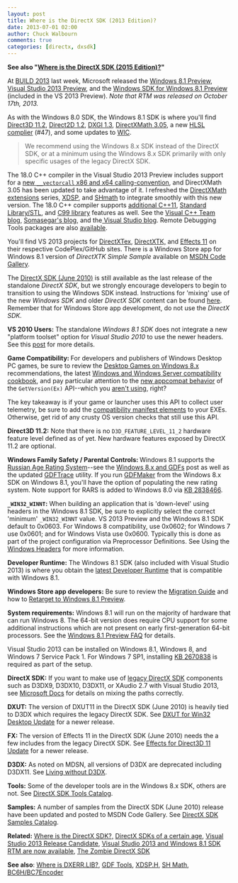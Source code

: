 ```yaml
---
layout: post
title: Where is the DirectX SDK (2013 Edition)?
date: 2013-07-01 02:00
author: Chuck Walbourn
comments: true
categories: [directx, dxsdk]
---
```

<strong>See also "<a href="https://walbourn.github.io/where-is-the-directx-sdk-2015-edition/">Where is the DirectX SDK (2015 Edition)?</a>"</strong>

At <a href="http://www.buildwindows.com/">BUILD 2013</a> last week, Microsoft released the <a href="http://go.microsoft.com/fwlink/p/?LinkID=302144">Windows 8.1 Preview</a>, <a href="http://go.microsoft.com/fwlink/?LinkId=306566">Visual Studio 2013 Preview</a>, and the <a href="https://developer.microsoft.com/en-us/windows/downloads/sdk-archive">Windows SDK for Windows 8.1 Preview</a> (included in the VS 2013 Preview). <em>Note that RTM was released on </em><em>October 17th, 2013.</em>
<!--more-->

As with the Windows 8.0 SDK, the Windows 8.1 SDK is where you'll find <a href="https://docs.microsoft.com/en-us/windows/desktop/direct3d11/direct3d-11-2-features">Direct3D 11.2</a>, <a href="https://docs.microsoft.com/en-us/windows/desktop/Direct2D/what-s-new-in-direct2d-for-windows-8-consumer-preview">Direct2D 1.2</a>, <a href="https://docs.microsoft.com/en-us/windows/desktop/direct3ddxgi/dxgi-1-3-improvements">DXGI 1.3</a>, <a href="https://docs.microsoft.com/en-us/windows/desktop/dxmath/pg-xnamath-whatsnew">DirectXMath 3.05</a>, a new <a href="https://walbourn.github.io/hlsl-fxc-and-d3dcompile/">HLSL complier</a> (#47), and some updates to <a href="https://docs.microsoft.com/en-us/windows/desktop/wic/what-s-new-in-wic-for-windows-8-1">WIC</a>.

> We recommend using the Windows 8.x SDK instead of the DirectX SDK, or at a minimum using the Windows 8.x SDK primarily with only specific usages of the legacy DirectX SDK.

The 18.0 C++ compiler in the Visual Studio 2013 Preview includes support for a <a href="https://devblogs.microsoft.com/cppblog/introducing-vector-calling-convention/">new ``__vectorcall`` x86 and x64 calling-convention</a>, and DirectXMath 3.05 has been updated to take advantage of it. I refreshed the <a href="https://walbourn.github.io/directxmath-sse-sse2-and-arm-neon/">DirectXMath extensions</a> series, <a href="https://walbourn.github.io/xdsp-h/">XDSP</a>, and <a href="http://go.microsoft.com/fwlink/p/?LinkId=262885">SHmath</a> to integrate smoothly with this new version. The 18.0 C++ compiler supports <a href="https://devblogs.microsoft.com/cppblog/announcing-november-ctp-of-the-c-compiler-now-with-more-c11/">additional C++11</a>, <a href="https://devblogs.microsoft.com/cppblog/c1114-stl-features-fixes-and-breaking-changes-in-vs-2013/">Standard Library/STL</a>, and <a href="https://devblogs.microsoft.com/cppblog/c99-library-support-in-visual-studio-2013/">C99 library</a> features as well. See the <a href="https://devblogs.microsoft.com/cppblog/whats-new-for-visual-c-developers-in-vs2013-preview/">Visual C++ Team blog</a>, <a href="">Somasegar's blog</a>, and the<a href="https://devblogs.microsoft.com/somasegar/build-2013-and-visual-studio-2013-preview/"> Visual Studio blog</a>. Remote Debugging Tools packages are also <a href="http://www.microsoft.com/en-us/download/details/?id=39312">available</a>.

You'll find VS 2013 projects for <a href="https://github.com/Microsoft/DirectXTex">DirectXTex</a>, <a href="https://github.com/Microsoft/DirectXTK"> DirectXTK,</a> and <a href="https://github.com/Microsoft/FX11">Effects 11</a> on their respective CodePlex/GitHub sites. There is a Windows Store app for Windows 8.1 version of <em>DirectXTK Simple Sample</em> available on <a href="http://code.msdn.microsoft.com/DirectXTK-Simple-Sample-a0b6de36">MSDN Code Gallery</a>.

The <a href="https://walbourn.github.io/announcement-directx-sdk-june-2010-is-live/">DirectX SDK (June 2010)</a> is still available as the last release of the standalone <em>DirectX SDK</em>, but we strongly encourage developers to begin to transition to using the Windows SDK instead. Instructions for 'mixing' use of the new <em>Windows SDK</em> and older <em>DirectX SDK</em> content can be found <a href="https://docs.microsoft.com/en-us/windows/desktop/directx-sdk--august-2009-">here</a>. Remember that for Windows Store app development, do not use the <em>DirectX SDK.</em>

<strong>VS 2010 Users:</strong> The standalone <em>Windows 8.1 SDK</em> does not integrate a new "platform toolset" option for<em> Visual Studio 2010</em> to use the newer headers. See this <a href="https://walbourn.github.io/visual-studio-2013-and-windows-8-1-sdk-rtm-are-now-available/">post</a> for more details.

<strong>Game Compatibility: </strong>For developers and publishers of Windows Desktop PC games, be sure to review the <a href="https://walbourn.github.io/desktop-games-on-windows-8-x">Desktop Games on Windows 8.x</a> recommendations, the latest <a href="https://docs.microsoft.com/en-us/windows/desktop/w8cookbook/windows-8-and-windows-server-8-compatibility-cookbook-portal">Windows and Windows Server compatibility cookbook</a>, and pay particular attention to the <a href="https://docs.microsoft.com/en-us/windows/desktop/w8cookbook/operating-system-version-changes-in-windows-8-1">new appcompat behavior</a> of the <code>GetVersion(Ex)</code> API--which you <a href="https://walbourn.github.io/what-s-in-a-version-number/">aren't using</a>, right?

The key takeaway is if your game or launcher uses this API to collect user telemetry, be sure to add the <a href="https://walbourn.github.io/manifest-madness/">compatibility manifest elements</a> to your EXEs. Otherwise, get rid of any crusty OS version checks that still use this API.

<strong>Direct3D 11.2:</strong> Note that there is no ``D3D_FEATURE_LEVEL_11_2`` hardware feature level defined as of yet. New hardware features exposed by DirectX 11.2 are optional.

<strong>Windows Family Safety / Parental Controls: </strong>Windows 8.1 supports the <a href="http://go.microsoft.com/fwlink/?LinkId=282715">Russian Age Rating System</a>--see the <a href="https://walbourn.github.io/windows-8-release-preview-and-gdfs/">Windows 8.x and GDFs</a> post as well as the updated <a href="https://github.com/walbourn/directx-sdk-samples/tree/master/GDFTrace">GDFTrace</a> utility. If you run <a href="http://go.microsoft.com/fwlink/?LinkId=252091">GDFMaker</a> from the Windows 8.x SDK on Windows 8.1, you'll have the option of populating the new rating system. Note support for RARS is added to Windows 8.0 via <a href="http://support.microsoft.com/kb/2838466">KB 2838466</a>.

<strong>``_WIN32_WINNT``:</strong> When building an application that is 'down-level' using headers in the Windows 8.1 SDK, be sure to explicitly select the correct 'minimum' ``_WIN32_WINNT`` value. VS 2013 Preview and the Windows 8.1 SDK default to 0x0603. For Windows 8 compatibility, use 0x0602; for Windows 7 use 0x0601; and for Windows Vista use 0x0600. Typically this is done as part of the project configuration via Preprocessor Definitions. See Using the <a href="https://docs.microsoft.com/en-us/windows/desktop/WinProg/using-the-windows-headers">Windows Headers</a> for more information.

<strong>Developer Runtime:</strong> The Windows 8.1 SDK (also included with Visual Studio 2013) is where you obtain the <a href="https://walbourn.github.io/direct3d-sdk-debug-layer-tricks/">latest Developer Runtime</a> that is compatible with Windows 8.1.

<strong>Windows Store app developers:</strong> Be sure to review the <a href="http://go.microsoft.com/fwlink/?LinkID=304117">Migration Guide</a> and how to <a href="http://go.microsoft.com/fwlink/?LinkID=309366">Retarget to Windows 8.1 Preview</a>.

<strong>System requirements:</strong> Windows 8.1 will run on the majority of hardware that can run Windows 8. The 64-bit version does require CPU support for some additional instructions which are not present on early first-generation 64-bit processors. See the <a href="http://windows.microsoft.com/en-us/windows-8/preview-faq">Windows 8.1 Preview FAQ</a> for details.

Visual Studio 2013 can be installed on Windows 8.1, Windows 8, and Windows 7 Service Pack 1. For Windows 7 SP1, installing <a href="https://walbourn.github.io/directx-11-1-and-windows-7-update/">KB 2670838</a> is required as part of the setup.

<strong>DirectX SDK:</strong> If you want to make use of <a href="https://walbourn.github.io/announcement-directx-sdk-june-2010-is-live/">legacy DirectX SDK</a> components such as D3DX9, D3DX10, D3DX11, or XAudio 2.7 with Visual Studio 2013, see <a href="https://docs.microsoft.com/en-us/windows/desktop/directx-sdk--august-2009-">Microsoft Docs</a> for details on mixing the paths correctly.

<strong>DXUT:</strong> The version of DXUT11 in the DirectX SDK (June 2010) is heavily tied to D3DX which requires the legacy DirectX SDK. See <a href="https://walbourn.github.io/dxut-for-win32-desktop-update/">DXUT for Win32 Desktop Update</a> for a newer release.

<strong>FX:  </strong>The version of Effects 11 in the DirectX SDK (June 2010) needs the a few includes from the legacy DirectX SDK. See <a href="https://walbourn.github.io/effects-for-direct3d-11-update/">Effects for Direct3D 11 Update</a> for a newer release.

<strong>D3DX:</strong> As noted on MDSN, all versions of D3DX are deprecated including D3DX11. See <a href="https://walbourn.github.io/living-without-d3dx/">Living without D3DX</a>.

<strong>Tools:</strong> Some of the developer tools are in the Windows 8.x SDK, others are not. See <a href="https://walbourn.github.io/directx-sdk-tools-catalog/">DirectX SDK Tools Catalog</a>.

<strong>Samples:</strong> A number of samples from the DirectX SDK (June 2010) release have been updated and posted to MSDN Code Gallery. See <a href="https://walbourn.github.io/directx-sdk-samples-catalog/">DirectX SDK Samples Catalog</a>.

<strong>Related:</strong> <a href="https://walbourn.github.io/where-is-the-directx-sdk/">Where is the DirectX SDK?,</a> <a href="https://walbourn.github.io/directx-sdk-s-of-a-certain-age/">DirectX SDKs of a certain age</a>, <a href="https://walbourn.github.io/visual-studio-2013-release-candidate/">Visual Studio 2013 Release Candidate</a>, <a href="https://walbourn.github.io/visual-studio-2013-and-windows-8-1-sdk-rtm-are-now-available/">Visual Studio 2013 and Windows 8.1 SDK RTM are now available</a>, <a href="https://walbourn.github.io/the-zombie-directx-sdk/">The Zombie DirectX SDK</a>

<strong>See also</strong>: <a href="https://walbourn.github.io/where-s-dxerr-lib/">Where is DXERR.LIB?</a>, <a href="https://walbourn.github.io/windows-8-release-preview-and-gdfs/">GDF Tools</a>, <a href="https://walbourn.github.io/xdsp-h/">XDSP.H</a>, <a href="https://walbourn.github.io/spherical-harmonics-math/">SH Math</a>, <a href="https://github.com/walbourn/directx-sdk-samples/tree/master/BC6HBC7EncoderCS">BC6H/BC7Encoder</a>
